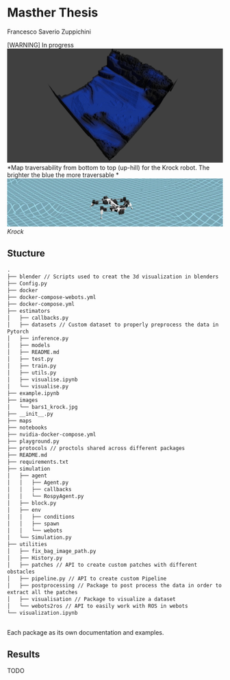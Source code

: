 
# Masther Thesis
Francesco Saverio Zuppichini

[WARNING] In progress
![image](https://raw.githubusercontent.com/FrancescoSaverioZuppichini/Master-Thesis/master/resources/images/querry_krock_traversability.png)
*Map traversability from bottom to top (up-hill) for the Krock robot. The brighter the blue the more traversable *
![image](https://raw.githubusercontent.com/FrancescoSaverioZuppichini/Master-Thesis/master/resources/images/krock.jpg)
*Krock*


## Stucture

```
.
├── blender // Scripts used to creat the 3d visualization in blenders
├── Config.py
├── docker
├── docker-compose-webots.yml
├── docker-compose.yml
├── estimators
│   ├── callbacks.py
│   ├── datasets // Custom dataset to properly preprocess the data in Pytorch
│   ├── inference.py
│   ├── models 
│   ├── README.md
│   ├── test.py
│   ├── train.py
│   ├── utils.py
│   ├── visualise.ipynb
│   └── visualise.py
├── example.ipynb
├── images
│   └── bars1_krock.jpg
├── __init__.py
├── maps
├── notebooks
├── nvidia-docker-compose.yml
├── playground.py
├── protocols // proctols shared across different packages
├── README.md
├── requirements.txt
├── simulation
│   ├── agent
│   │   ├── Agent.py
│   │   ├── callbacks
│   │   └── RospyAgent.py
│   ├── block.py
│   ├── env
│   │   ├── conditions
│   │   ├── spawn
│   │   └── webots
│   └── Simulation.py
├── utilities
│   ├── fix_bag_image_path.py
│   ├── History.py
│   ├── patches // API to create custom patches with different obstacles
│   ├── pipeline.py // API to create custom Pipeline
│   ├── postprocessing // Package to post process the data in order to extract all the patches
│   ├── visualisation // Package to visualize a dataset
│   └── webots2ros // API to easily work with ROS in webots
└── visualization.ipynb


```
Each package as its own documentation and examples.

## Results

TODO 